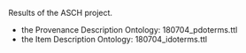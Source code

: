 Results of the ASCH project.
* the Provenance Description Ontology: 180704_pdoterms.ttl
* the Item Description Ontology: 180704_idoterms.ttl
